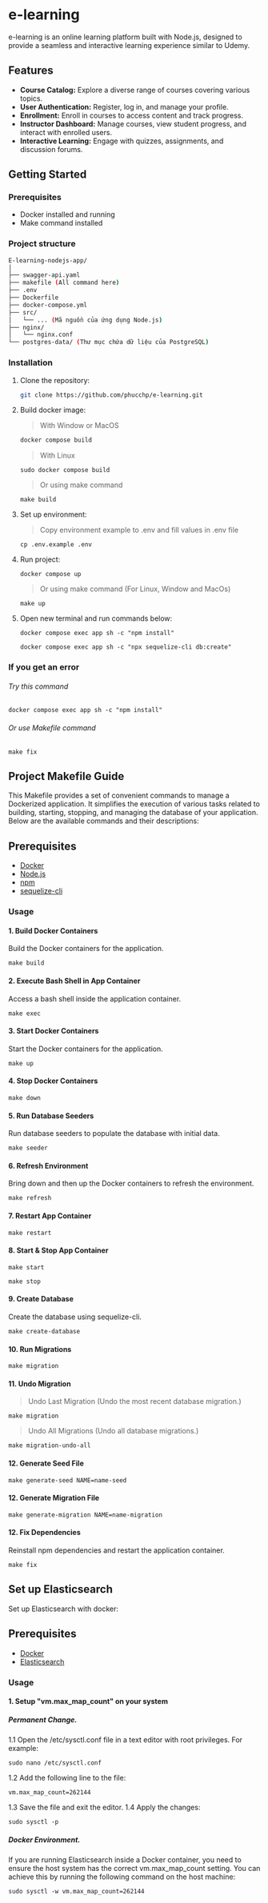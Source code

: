 # e-learning

e-learning is an online learning platform built with Node.js, designed to provide a seamless and interactive learning experience similar to Udemy.

## Features

- **Course Catalog:** Explore a diverse range of courses covering various topics.
- **User Authentication:** Register, log in, and manage your profile.
- **Enrollment:** Enroll in courses to access content and track progress.
- **Instructor Dashboard:** Manage courses, view student progress, and interact with enrolled users.
- **Interactive Learning:** Engage with quizzes, assignments, and discussion forums.

## Getting Started

### Prerequisites

- Docker installed and running
- Make command installed
### Project structure
   ```bash
   E-learning-nodejs-app/
   │
   ├── swagger-api.yaml
   ├── makefile (All command here)
   ├── .env
   ├── Dockerfile
   ├── docker-compose.yml
   ├── src/
   │   └── ... (Mã nguồn của ứng dụng Node.js)
   ├── nginx/
   │   └── nginx.conf
   └── postgres-data/ (Thư mục chứa dữ liệu của PostgreSQL)
   ```
### Installation

1. Clone the repository:

   ```bash
   git clone https://github.com/phucchp/e-learning.git
2. Build docker image:
   >With Window or MacOS
   ```bash
   docker compose build
   ```
   >With Linux
   ```
   sudo docker compose build
   ```
   >Or using make command
   ```
   make build
   ```
3. Set up environment:
   >Copy environment example to .env and fill values in .env file
   ```
   cp .env.example .env
   ```
4. Run project:
   ```
   docker compose up
   ```
   >Or using make command (For Linux, Window and MacOs)
   ```
   make up
   ```
5. Open new terminal and run commands below:
   ```
   docker compose exec app sh -c "npm install"
   ```
   ```
   docker compose exec app sh -c "npx sequelize-cli db:create"
   ```
### If you get an error
   ###### Try this command
   ```
   docker compose exec app sh -c "npm install"
   ```
   ###### Or use Makefile command
   ```
   make fix
   ```
## Project Makefile Guide
This Makefile provides a set of convenient commands to manage a Dockerized application. It simplifies the execution of various tasks related to building, starting, stopping, and managing the database of your application. Below are the available commands and their descriptions:
## Prerequisites
- [Docker](https://www.docker.com/)
- [Node.js](https://nodejs.org/)
- [npm](https://www.npmjs.com/)
- [sequelize-cli](https://sequelize.org/)
### Usage

#### 1. Build Docker Containers
Build the Docker containers for the application.
```
make build
```
#### 2. Execute Bash Shell in App Container
Access a bash shell inside the application container.
```
make exec
```
#### 3. Start Docker Containers
Start the Docker containers for the application.
```
make up
```
#### 4. Stop Docker Containers
```
make down
```
#### 5. Run Database Seeders
Run database seeders to populate the database with initial data.
```
make seeder
```
#### 6. Refresh Environment
Bring down and then up the Docker containers to refresh the environment.
```
make refresh
```
#### 7. Restart App Container
```
make restart
```
#### 8. Start & Stop App Container
```
make start
```
```
make stop
```
#### 9. Create Database
Create the database using sequelize-cli.
```
make create-database
```
#### 10. Run Migrations
```
make migration
```
#### 11. Undo Migration
>Undo Last Migration (Undo the most recent database migration.)
```
make migration
```
>Undo All Migrations (Undo all database migrations.)
```
make migration-undo-all
```
#### 12. Generate Seed File
```
make generate-seed NAME=name-seed
```
#### 12. Generate Migration File
```
make generate-migration NAME=name-migration
```
#### 12. Fix Dependencies
Reinstall npm dependencies and restart the application container.
```
make fix
```
## Set up Elasticsearch
Set up Elasticsearch with docker:
## Prerequisites
- [Docker](https://www.docker.com/)
- [Elasticsearch](https://www.elastic.co/guide/en/elasticsearch/reference/current/docker.html)
### Usage

#### 1. Setup "vm.max_map_count" on your system
##### Permanent Change.
1.1 Open the /etc/sysctl.conf file in a text editor with root privileges. For example:
```
sudo nano /etc/sysctl.conf
```
1.2 Add the following line to the file:
```
vm.max_map_count=262144
```
1.3 Save the file and exit the editor.
1.4 Apply the changes:
```
sudo sysctl -p
```
##### Docker Environment.
If you are running Elasticsearch inside a Docker container, you need to ensure the host system has the correct vm.max_map_count setting. You can achieve this by running the following command on the host machine:
```
sudo sysctl -w vm.max_map_count=262144
```
